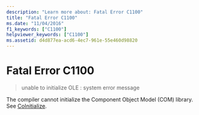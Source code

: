 ```yaml
---
description: "Learn more about: Fatal Error C1100"
title: "Fatal Error C1100"
ms.date: "11/04/2016"
f1_keywords: ["C1100"]
helpviewer_keywords: ["C1100"]
ms.assetid: d4d877ea-acd6-4ec7-961e-55e460d98820
---
```

# Fatal Error C1100

> unable to initialize OLE : system error message

The compiler cannot initialize the Component Object Model (COM) library. See [CoInitialize](/windows/win32/api/objbase/nf-objbase-coinitialize).
